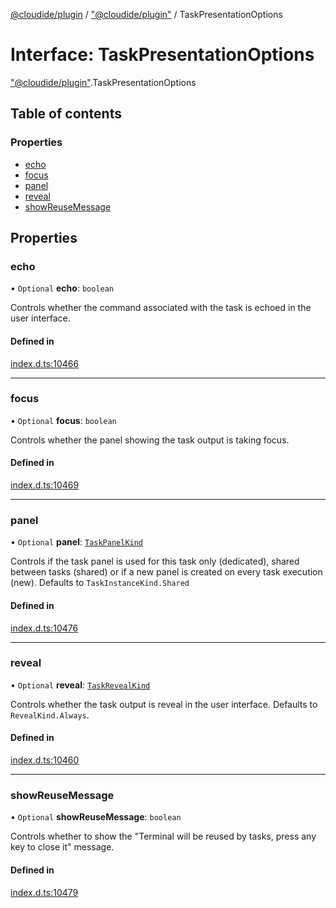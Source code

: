 [@cloudide/plugin](../README.md) / ["@cloudide/plugin"](../modules/_cloudide_plugin_.md) / TaskPresentationOptions

# Interface: TaskPresentationOptions

["@cloudide/plugin"](../modules/_cloudide_plugin_.md).TaskPresentationOptions

## Table of contents

### Properties

- [echo](cloudide_plugin_.TaskPresentationOptions.md#echo)
- [focus](cloudide_plugin_.TaskPresentationOptions.md#focus)
- [panel](cloudide_plugin_.TaskPresentationOptions.md#panel)
- [reveal](cloudide_plugin_.TaskPresentationOptions.md#reveal)
- [showReuseMessage](cloudide_plugin_.TaskPresentationOptions.md#showreusemessage)

## Properties

### echo

• `Optional` **echo**: `boolean`

Controls whether the command associated with the task is echoed
in the user interface.

#### Defined in

[index.d.ts:10466](https://github.com/shuyaqian/cloudide-plugin-api/blob/26b31b9/index.d.ts#L10466)

___

### focus

• `Optional` **focus**: `boolean`

Controls whether the panel showing the task output is taking focus.

#### Defined in

[index.d.ts:10469](https://github.com/shuyaqian/cloudide-plugin-api/blob/26b31b9/index.d.ts#L10469)

___

### panel

• `Optional` **panel**: [`TaskPanelKind`](../enums/cloudide_plugin_.TaskPanelKind.md)

Controls if the task panel is used for this task only (dedicated),
shared between tasks (shared) or if a new panel is created on
every task execution (new). Defaults to `TaskInstanceKind.Shared`

#### Defined in

[index.d.ts:10476](https://github.com/shuyaqian/cloudide-plugin-api/blob/26b31b9/index.d.ts#L10476)

___

### reveal

• `Optional` **reveal**: [`TaskRevealKind`](../enums/cloudide_plugin_.TaskRevealKind.md)

Controls whether the task output is reveal in the user interface.
Defaults to `RevealKind.Always`.

#### Defined in

[index.d.ts:10460](https://github.com/shuyaqian/cloudide-plugin-api/blob/26b31b9/index.d.ts#L10460)

___

### showReuseMessage

• `Optional` **showReuseMessage**: `boolean`

Controls whether to show the "Terminal will be reused by tasks, press any key to close it" message.

#### Defined in

[index.d.ts:10479](https://github.com/shuyaqian/cloudide-plugin-api/blob/26b31b9/index.d.ts#L10479)
